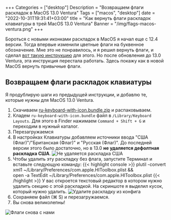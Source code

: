 +++
Categories = ["desktop"]
Description = "Возвращаем флаги раскладок в MacOS 13.0 Ventura"
Tags = ["macos", "desktop"]
date = "2022-10-31T19:31:41+03:00"
title = "Как вернуть флаги раскладок клавиатуры в трей MacOS 13.0 Ventura"
Banner = "/img/flags-macos-ventura.png"
+++

Бороться с новыми иконками раскладок в MacOS я начал еще с 12.4 версии. Тогда впервые изменили цветные флаги на буквенное обозначение. Мне это не понравилось, и я решил вернуть флаги, и сделал [вот такую инструкцию](/post/flags-tray-macos/) для этого. Но после обновления до 13.0 Ventura, эта инструкция перестала работать. Здесь покажу как в новой MacOS вернуть привычные флаги.

<!--more-->

## Возвращаем флаги раскладок клавиатуры

Я продублирую шаги из предыдущей инструкции, и добавлю те, которые нужны для MacOS 13.0 Ventura.

1. Скачиваем [ru-keyboard-with-icon.bundle.zip](/files/ru-keyboard-with-icon.bundle.zip) и распаковываем.
2. Кладем ```ru-keyboard-with-icon.bundle``` файл в ```/Library/Keyboard Layouts```. Для этого в Finder нажимаем ```Сommand + Shift + G``` и переходим в нужный каталог.
3. Перезагружаемся 
4. В настройках Клавиатуры добавляем источники ввода "США (Флаг)"/"Британская (Флаг)" и "Русская (Флаг)". До последней версии этого было достаточно, но в 13.0 **не удаляется дефолтная раскладка США**.
![Не удаляется раскладка США](/img/flags-macos-ventura1.png)
5. Чтобы удалить эту раскладку без флага, запустите Терминал и вставьте следующую команду:
{{< highlight console >}}
plutil -convert xml1 ~/Library/Preferences/com.apple.HIToolbox.plist && \
 open -a TextEdit ~/Library/Preferences/com.apple.HIToolbox.plist
{{< /highlight >}}
У вас откроется текстовый редактор в котором нужно удалить секцию с этой раскладкой. На скриншоте я выделил кусок, который нужно удалить.
![Удалите раскладку из конфига](/img/flags-macos-ventura2.png)
6. Сохраняем файл (⌘ S) и перезагружаемся.
7. Вы снова великолепны!

![Флаги снова с нами](/img/flags-macos-ventura3.png)
